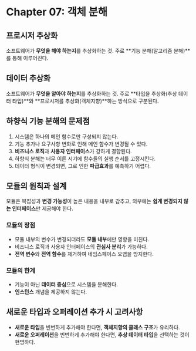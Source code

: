 # Chapter 07: 객체 분해

## 프로시저 추상화
소프트웨어가 **무엇을 해야 하는지**를 추상화하는 것. 주로 **기능 분해(알고리즘 분해)**를 통해 이루어진다.

## 데이터 추상화
소프트웨어가 **무엇을 알아야 하는지**를 추상화하는 것. 주로 **타입을 추상화(추상 데이터 타입)**와 **프로시저를 추상화(객체지향)**하는 방식으로 구분된다.


## 하향식 기능 분해의 문제점
1. 시스템은 하나의 메인 함수로만 구성되지 않는다.
2. 기능 추가나 요구사항 변화로 인해 메인 함수가 변경될 수 있다.
3. **비즈니스 로직**과 **사용자 인터페이스**가 강하게 결합된다.
4. 하향식 분해는 너무 이른 시기에 함수들의 실행 순서를 고정시킨다.
5. 데이터 형식이 변경되면, 그로 인한 **파급효과**를 예측하기 어렵다.


## 모듈의 원칙과 설계
모듈은 복잡성과 **변경 가능성**이 높은 내용을 내부로 감추고, 외부에는 **쉽게 변경되지 않는 인터페이스**만 제공해야 한다.

### 모듈의 장점
- 모듈 내부의 변수가 변경되더라도 **모듈 내부**에만 영향을 미친다.
- 비즈니스 로직과 사용자 인터페이스의 **관심사 분리**가 가능하다.
- **전역 변수**와 **전역 함수**를 제거하여 네임스페이스 오염을 방지한다.

### 모듈의 한계
- 기능이 아닌 **데이터 중심**으로 시스템을 분해한다.
- **인스턴스** 개념을 제공하지 않는다.


## 새로운 타입과 오퍼레이션 추가 시 고려사항
- **새로운 타입**을 빈번하게 추가해야 한다면, **객체지향의 클래스 구조**가 유리하다.
- **새로운 오퍼레이션**을 빈번하게 추가해야 한다면, **추상 데이터 타입**을 선택하는 것이 현명하다.
